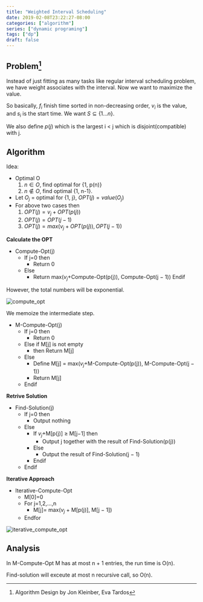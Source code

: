 ```yaml
---
title: "Weighted Interval Scheduling"
date: 2019-02-08T23:22:27-08:00
categories: ["algorithm"]
series: ["dynamic programing"]
tags: ["dp"]
draft: false
---
```


## Problem[^algo]

Instead of just fitting as many tasks like regular interval scheduling problem, we have weight associates with the interval. Now we want to maximize the value.

So basically, $f_i$ finish time sorted in non-decreasing order, $v_i$ is the value, and $s_i$ is the start time. We want $S \subseteq \{1... n\}$.

We also define $p(j)$ which is the largest i < j which is disjoint(compatible) with j.

## Algorithm

Idea:

- Optimal O
  1. $n \in O$, find optimal for {1, p(n)}
  1. $n \notin O$, find optimal {1, n-1}.
- Let $O_j$ = optimal for {1, j}, $OPT(j) = value(O_j)$
- For above two cases then
  1. $OPT(j) = v_j + OPT(p(j))$
  1. $OPT(j) = OPT(j − 1)$
  1. $OPT(j) = max(v_j + OPT(p(j)), OPT(j − 1))$

**Calculate the OPT**

- Compute-Opt(j)
  - If j=0 then
     - Return 0
  - Else
     - Return max($v_j$+Compute-Opt(p(j)), Compute-Opt(j − 1)) Endif

However, the total numbers will be exponential.

![compute_opt](/img/cse202/compute_opt.png)

We memoize the intermediate step.

- M-Compute-Opt(j)
  - If j=0 then
     - Return 0
  - Else if M[j] is not empty
     - then Return M[j]
  - Else
       - Define M[j] = max($v_j$+M-Compute-Opt(p(j)), M-Compute-Opt(j − 1))
       - Return M[j]
  - Endif

**Retrive Solution**

- Find-Solution(j)
  - If j=0 then
     - Output nothing
  - Else
     - If $v_j$+M[p(j)] $\geq$ M[j−1] then
         - Output j together with the result of Find-Solution(p(j))
     - Else
         - Output the result of Find-Solution(j − 1)
     - Endif
  - Endif

**Iterative Approach**

- Iterative-Compute-Opt
  - M[0]=0
  - For j=1,2,...,n
     - M[j]= max($v_j$ + M[p(j)], M[j − 1])
  - Endfor

![iterative_compute_opt](/img/cse202/iterative_compute_opt.png)

## Analysis

In M-Compute-Opt M has at most n + 1 entries, the run time is O(n).

Find-solution will exceute at most n recursive call, so O(n).


[^algo]: Algorithm Design by Jon Kleinber, Eva Tardos 
